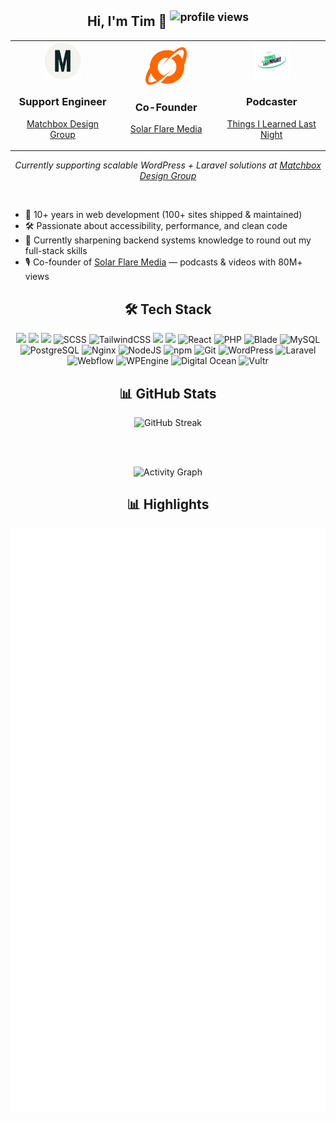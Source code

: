 <!-- Intro Section -->

<h2 align="center">
  Hi, I'm Tim 👋
  <sup>
    <img src="https://komarev.com/ghpvc/?username=stonetim&label=Profile%20views&color=0e75b6&style=flat" alt="profile views"/>
  </sup>
</h2>

<div align="center">
  <table border="0">
    <tr>
      <td align="center" width="250">
        <a href="https://matchboxdesigngroup.com">
          <img src="assets/imgs/matchbox-logo-mark-light.svg" alt="Matchbox Design Group" height="60"/>
        </a>
        <h3>Support Engineer</h3>
        <p>
          <a href="https://matchboxdesigngroup.com">Matchbox Design Group</a>
        </p>
      </td>
      <td align="center" width="250">
        <a href="https://solarflaremedia.com">
          <img src="assets/imgs/solarflare_Icon_Orange.svg" alt="Solar Flare Media" height="60"/>
        </a>
        <h3>Co-Founder</h3>
        <p>
          <a href="https://solarflaremedia.com">Solar Flare Media</a>
        </p>
      </td>
      <td align="center" width="250">
        <a href="https://www.tilln.com">
          <img src="assets/imgs/tilln_color.png" alt="Things I Learned Last Night" height="60"/>
        </a>
        <h3>Podcaster</h3>
        <p>
          <a href="https://www.tilln.com">Things I Learned Last Night</a>
        </p>
      </td>
    </tr>
  </table>
</div>

<p align="center">
  <em>Currently supporting scalable WordPress + Laravel solutions at 
  <a href="https://matchboxdesigngroup.com">Matchbox Design Group</a></em>
</p>

<br>

<ul>
  <li>🚀 10+ years in web development (100+ sites shipped & maintained)</li>
  <li>🛠️ Passionate about accessibility, performance, and clean code</li>
  <li>🌱 Currently sharpening backend systems knowledge to round out my full-stack skills</li>
  <li>🎙️ Co-founder of <a href="https://solarflaremedia.com">Solar Flare Media</a> — podcasts & videos with 80M+ views</li>
</ul>

<!-- Tech Stack Section -->

<h2 align="center">🛠️ Tech Stack</h2>

<p align="center">

   <img src="https://img.shields.io/badge/HTML5-E34F26?style=for-the-badge&logo=html5&logoColor=white" />
  <img src="https://img.shields.io/badge/CSS3-1572B6?style=for-the-badge&logo=css3&logoColor=white" />
  <img src="https://img.shields.io/badge/JavaScript-F7DF1E?style=for-the-badge&logo=javascript&logoColor=black" />
  <img src="https://img.shields.io/badge/SCSS-CC6699?style=for-the-badge&logo=sass&logoColor=white" alt="SCSS" />
  <img src="https://img.shields.io/badge/Tailwind_CSS-06B6D4?style=for-the-badge&logo=tailwindcss&logoColor=white" alt="TailwindCSS" />
  <img src="https://img.shields.io/badge/Bootstrap-563D7C?style=for-the-badge&logo=bootstrap&logoColor=white" />
  <img src="https://img.shields.io/badge/TypeScript-007ACC?style=for-the-badge&logo=typescript&logoColor=white" />
  <img src="https://img.shields.io/badge/React-20232A?style=for-the-badge&logo=react&logoColor=61DAFB" alt="React" />
  <img src="https://img.shields.io/badge/PHP-777BB4?style=for-the-badge&logo=php&logoColor=white" alt="PHP" />
  <img src="https://img.shields.io/badge/Blade-FF2D20?style=for-the-badge&logo=laravel&logoColor=white" alt="Blade" />
  <img src="https://img.shields.io/badge/MySQL-4479A1?style=for-the-badge&logo=mysql&logoColor=white" alt="MySQL" />
  <img src="https://img.shields.io/badge/PostgreSQL-4169E1?style=for-the-badge&logo=postgresql&logoColor=white" alt="PostgreSQL" />
  <img src="https://img.shields.io/badge/Nginx-009639?style=for-the-badge&logo=nginx&logoColor=white" alt="Nginx" />
  <img src="https://img.shields.io/badge/Node.js-339933?style=for-the-badge&logo=node.js&logoColor=white" alt="NodeJS" />
  <img src="https://img.shields.io/badge/npm-CB3837?style=for-the-badge&logo=npm&logoColor=white" alt="npm" />
  <img src="https://img.shields.io/badge/Git-F05032?style=for-the-badge&logo=git&logoColor=white" alt="Git" />
  <img src="https://img.shields.io/badge/WordPress-21759B?style=for-the-badge&logo=wordpress&logoColor=white" alt="WordPress" />
  <img src="https://img.shields.io/badge/Laravel-FF2D20?style=for-the-badge&logo=laravel&logoColor=white" alt="Laravel" />
  <img src="https://img.shields.io/badge/Webflow-146EF5?style=for-the-badge&logo=webflow&logoColor=white" alt="Webflow" />
  <img src="https://img.shields.io/badge/wpengine-0ECAD4?style=for-the-badge&logo=wpengine&logoColor=white" alt="WPEngine" />
  <img src="https://img.shields.io/badge/digitalocean-0080FF?style=for-the-badge&logo=digitalocean&logoColor=white" alt="Digital Ocean" />
  <img src="https://img.shields.io/badge/vultr-007BFC?style=for-the-badge&logo=vultr&logoColor=white" alt="Vultr" />

</p>

<!-- Stats Section -->

<h2 align="center">📊 GitHub Stats</h2>

<div align="center">

  <!-- Streaks -->
  <img src="https://streak-stats.demolab.com?user=stonetim&theme=github-dark-dimmed" alt="GitHub Streak" width="720" />
  
  <br><br>

  <!-- Activity Graph -->
  <img src="https://github-readme-activity-graph.vercel.app/graph?username=stonetim&theme=github-compact&bg_color=22272e&color=adbac7&line=539bf5&point=539bf5&area=true&area_color=2d333b" alt="Activity Graph" width="720" />

<h2 align="center">📊 Highlights</h2>
<p align="center">
  <img src="assets/imgs/metrics.svg" alt="GitHub Metrics"/>
</p>

</div>
